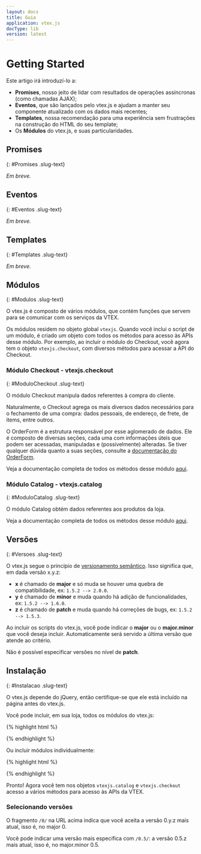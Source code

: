 ```yaml
---
layout: docs
title: Guia
application: vtex.js
docType: lib
version: latest
---
```


# Getting Started

Este artigo irá introduzí-lo a:

 - **Promises**, nosso jeito de lidar com resultados de operações assíncronas (como chamadas AJAX);
 - **Eventos**, que são lançados pelo vtex.js e ajudam a manter seu componente atualizado com os dados mais recentes;
 - **Templates**, nossa recomendação para uma experiência sem frustrações na construção do HTML do seu template;
 - Os **Módulos** do vtex.js, e suas particularidades.

## Promises
{: #Promises .slug-text}

*Em breve.*

## Eventos
{: #Eventos .slug-text}

*Em breve.*

## Templates
{: #Templates .slug-text}

*Em breve.*

## Módulos
{: #Modulos .slug-text}

O vtex.js é composto de vários módulos, que contém funções que servem para se comunicar com os serviços da VTEX.

Os módulos residem no objeto global `vtexjs`.
Quando você inclui o script de um módulo, é criado um objeto com todos os métodos para acesso às APIs desse módulo.
Por exemplo, ao incluir o módulo do Checkout, você agora tem o objeto `vtexjs.checkout`, com diversos métodos para acessar a API do Checkout.


### Módulo Checkout - vtexjs.checkout
{: #ModuloCheckout .slug-text}

O módulo Checkout manipula dados referentes à compra do cliente.

Naturalmente, o Checkout agrega os mais diversos dados necessários para o fechamento de uma compra: dados pessoais, de endereço, de frete, de items, entre outros.

O OrderForm é a estrutura responsável por esse aglomerado de dados.
Ele é composto de diversas seções, cada uma com informações úteis que podem ser acessadas, manipuladas e (possivelmente) alteradas.
Se tiver qualquer dúvida quanto a suas seções, consulte a [documentação do OrderForm](../checkout/order-form.html).

Veja a documentação completa de todos os métodos desse módulo [aqui](checkout.md).


### Módulo Catalog - vtexjs.catalog
{: #ModuloCatalog .slug-text}

O módulo Catalog obtém dados referentes aos produtos da loja.

Veja a documentação completa de todos os métodos desse módulo [aqui](../catalog/index.html).


## Versões
{: #Versoes .slug-text}

O vtex.js segue o princípio de [versionamento semântico](http://semver.org/). Isso significa que, em dada versão x.y.z:

 - **x** é chamado de **major** e só muda se houver uma quebra de compatibilidade, ex: `1.5.2 --> 2.0.0`.
 - **y** é chamado de **minor** e muda quando há adição de funcionalidades, ex: `1.5.2 --> 1.6.0`.
 - **z** é chamado de **patch** e muda quando há correções de bugs, ex: `1.5.2 --> 1.5.3`.

Ao incluir os scripts do vtex.js, você pode indicar o **major** ou o **major.minor** que você deseja incluir.
Automaticamente será servido a última versão que atende ao critério.

Não é possível especificar versões no nível de **patch**.


## Instalação
{: #Instalacao .slug-text}

O vtex.js depende do jQuery, então certifique-se que ele está incluído na página antes do vtex.js.

Você pode incluir, em sua loja, todos os módulos do vtex.js:

{% highlight html %}
<script src="//io.vtex.com.br/vtex.js/0/vtex.min.js"></script>
{% endhighlight %}

Ou incluir módulos individualmente:

{% highlight html %}
<script src="//io.vtex.com.br/vtex.js/0/catalog.min.js"></script>
<script src="//io.vtex.com.br/vtex.js/0/checkout.min.js"></script>
{% endhighlight %}

Pronto! Agora você tem nos objetos `vtexjs.catalog` e `vtexjs.checkout` acesso a vários métodos para acesso às APIs da VTEX.

### Selecionando versões

O fragmento `/0/` na URL acima indica que você aceita a versão 0.y.z mais atual, isso é, no major 0.

Você pode indicar uma versão mais específica com `/0.5/`: a versão 0.5.z mais atual, isso é, no major.minor 0.5.
